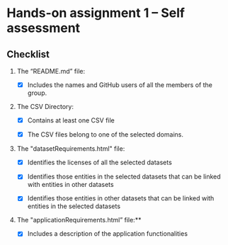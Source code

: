 # Hands-on assignment 1 – Self assessment

## Checklist

1. The “README.md” file:

    - [x] Includes the names and GitHub users of all the members of the group.

2. The CSV Directory:

    - [x] Contains at least one CSV file

    - [x] The CSV files belong to one of the selected domains. 

3. The "datasetRequirements.html" file:

    - [x] Identifies the licenses of all the selected datasets 

    - [x] Identifies those entities in the selected datasets that can be linked with entities in other datasets 

    - [x] Identifies those entities in other datasets that can be linked with entities in the selected datasets 

4. The "applicationRequirements.html” file:**

    - [x] Includes a description of the application functionalities

